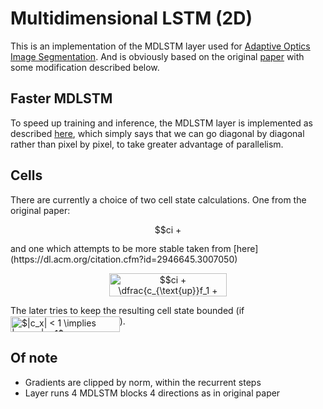 <style TYPE="text/css">
code.has-jax {font: inherit; font-size: 100%; background: inherit; border: inherit;}
</style>
<script type="text/x-mathjax-config">
MathJax.Hub.Config({
    tex2jax: {
        inlineMath: [['$','$'], ['\\(','\\)']],
        skipTags: ['script', 'noscript', 'style', 'textarea', 'pre'] // removed 'code' entry
    }
});
MathJax.Hub.Queue(function() {
    var all = MathJax.Hub.getAllJax(), i;
    for(i = 0; i < all.length; i += 1) {
        all[i].SourceElement().parentNode.className += ' has-jax';
    }
});
</script>
<script type="text/javascript" src="https://cdnjs.cloudflare.com/ajax/libs/mathjax/2.7.4/MathJax.js?config=TeX-AMS_HTML-full"></script>

# Multidimensional LSTM (2D)
This is an implementation of the MDLSTM layer used for [Adaptive Optics Image Segmentation](https://www.nature.com/articles/s41598-018-26350-3). And is obviously based on the original [paper](https://arxiv.org/abs/0705.2011) with some modification described below. 


## Faster MDLSTM
To speed up training and inference, the MDLSTM layer is implemented as described [here](https://ieeexplore.ieee.org/document/7814068), which simply says that we can go diagonal by diagonal rather than pixel by pixel, to take greater advantage of parallelism.

## Cells 
There are currently a choice of two cell state calculations. One from the original paper:
<p align="center"><img alt="$$ci + c_{\text{up}}f_1 + c_{\text{left}}f_2,$$" src="https://rawgit.com/benDavidson6/MDLSTM/master/svgs/b4654fa7580147c03705b6983106e382.svg" align="middle" width="137.5412346pt" height="16.1187015pt"/></p>
and one which attempts to be more stable taken from [here](https://dl.acm.org/citation.cfm?id=2946645.3007050)
<p align="center"><img alt="$$ci + \dfrac{c_{\text{up}}f_1 + c_{\text{left}}f_2}{f_1 + f_2}(1 - i).$$" src="https://rawgit.com/benDavidson6/MDLSTM/master/svgs/b0e14f6eb8534349faaad143e2205eb9.svg" align="middle" width="188.2454706pt" height="37.0084374pt"/></p>
The later tries to keep the resulting cell state bounded (if <img alt="$|c_x| &lt; 1 \implies |new_c| &lt; 1$" src="https://rawgit.com/benDavidson6/MDLSTM/master/svgs/99de0fe9eb7ff6efd3a685ceed898ee7.svg" align="middle" width="174.66330914999998pt" height="24.65753399999998pt"/>).

## Of note
- Gradients are clipped by norm, within the recurrent steps
- Layer runs 4 MDLSTM blocks 4 directions as in original paper
